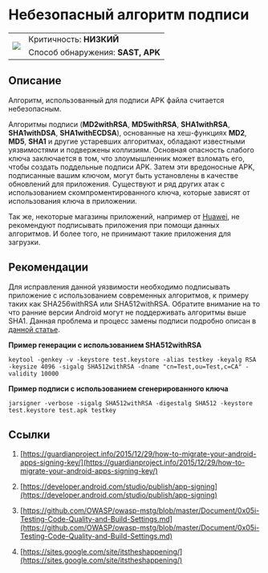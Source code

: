 # Небезопасный алгоритм подписи

<table class='noborder'>
    <colgroup>
      <col/>
      <col/>
    </colgroup>
    <tbody>
      <tr>
        <td rowspan="2"><img src="../../../img/defekt_nizkij.png"/></td>
        <td>Критичность:<strong> НИЗКИЙ</strong></td>
      </tr>
      <tr>
        <td>Способ обнаружения:<strong> SAST, APK</strong></td>
      </tr>
    </tbody>
</table>

## Описание

Алгоритм, использованный для подписи APK файла считается небезопасным.

Алгоритмы подписи (**MD2withRSA**, **MD5withRSA**, **SHA1withRSA**, **SHA1withDSA**, **SHA1withECDSA**), основанные на хеш-функциях **MD2**, **MD5**, **SHA1** и другие устаревших алгоритмах, обладают известными уязвимостями и подвержены коллизиям. Основная опасность слабого ключа заключается в том, что злоумышленник может взломать его, чтобы создать поддельные подписи APK. Затем эти вредоносные APK, подписанные вашим ключом, могут быть установлены в качестве обновлений для приложения. Существуют и ряд других атак с использованием скомпроментированного ключа, которые зависят от использования ключа в приложении.

Так же, некоторые магазины приложений, например от [Huawei](https://developer.huawei.com/consumer/en/appgallery), не рекомендуют подписывать приложения при помощи данных алгоритмов. И более того, не принимают такие приложения для загрузки.

## Рекомендации

Для исправления данной уязвимости необходимо подписывать приложение с использованием современных алгоритмов, к примеру таких как SHA256withRSA или SHA512withRSA. Обратите внимание на то что ранние версии Android могут не поддерживать алгоритмы выше SHA1. Данная проблема и процесс замены подписи подробно описан в [данной статье](https://guardianproject.info/2015/12/29/how-to-migrate-your-android-apps-signing-key/).

**Пример генерации с использованием SHA512withRSA**

    keytool -genkey -v -keystore test.keystore -alias testkey -keyalg RSA -keysize 4096 -sigalg SHA512withRSA -dname "cn=Test,ou=Test,c=CA" -validity 10000

**Пример подписи с использованием сгенерированного ключа**

    jarsigner -verbose -sigalg SHA512withRSA -digestalg SHA512 -keystore test.keystore test.apk testkey

## Ссылки

1. [https://guardianproject.info/2015/12/29/how-to-migrate-your-android-apps-signing-key/](https://guardianproject.info/2015/12/29/how-to-migrate-your-android-apps-signing-key/)

2. [https://developer.android.com/studio/publish/app-signing](https://developer.android.com/studio/publish/app-signing)

3. [https://github.com/OWASP/owasp-mstg/blob/master/Document/0x05i-Testing-Code-Quality-and-Build-Settings.md](https://github.com/OWASP/owasp-mstg/blob/master/Document/0x05i-Testing-Code-Quality-and-Build-Settings.md)

4. [https://sites.google.com/site/itstheshappening/](https://sites.google.com/site/itstheshappening/)